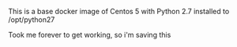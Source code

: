 This is a base docker image of Centos 5 with Python 2.7 installed to /opt/python27

Took me forever to get working, so i'm saving this